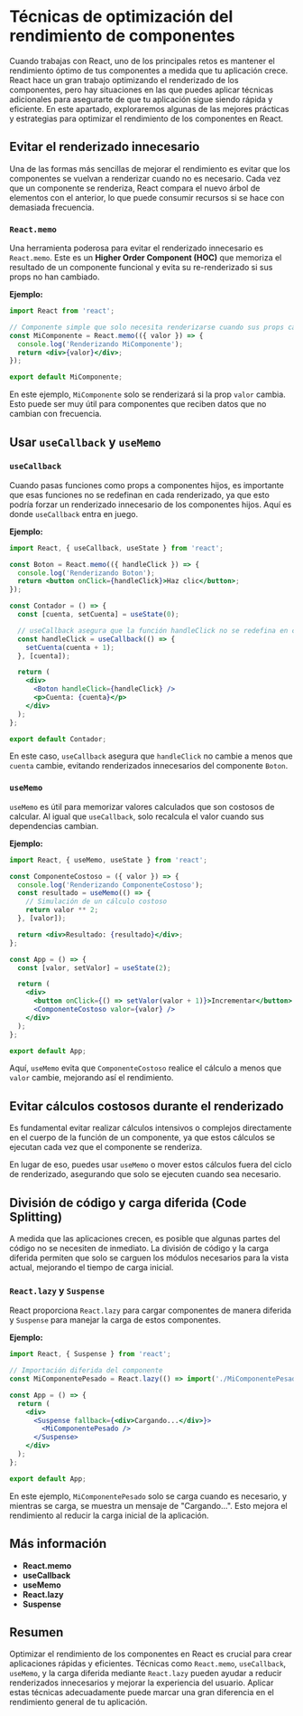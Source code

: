 # Técnicas de optimización del rendimiento de componentes

Cuando trabajas con React, uno de los principales retos es mantener el rendimiento óptimo de tus componentes a medida que tu aplicación crece. React hace un gran trabajo optimizando el renderizado de los componentes, pero hay situaciones en las que puedes aplicar técnicas adicionales para asegurarte de que tu aplicación sigue siendo rápida y eficiente. En este apartado, exploraremos algunas de las mejores prácticas y estrategias para optimizar el rendimiento de los componentes en React.

## Evitar el renderizado innecesario

Una de las formas más sencillas de mejorar el rendimiento es evitar que los componentes se vuelvan a renderizar cuando no es necesario. Cada vez que un componente se renderiza, React compara el nuevo árbol de elementos con el anterior, lo que puede consumir recursos si se hace con demasiada frecuencia.

### `React.memo`

Una herramienta poderosa para evitar el renderizado innecesario es `React.memo`. Este es un **Higher Order Component (HOC)** que memoriza el resultado de un componente funcional y evita su re-renderizado si sus props no han cambiado.

**Ejemplo:**

```jsx
import React from 'react';

// Componente simple que solo necesita renderizarse cuando sus props cambian
const MiComponente = React.memo(({ valor }) => {
  console.log('Renderizando MiComponente');
  return <div>{valor}</div>;
});

export default MiComponente;
```

En este ejemplo, `MiComponente` solo se renderizará si la prop `valor` cambia. Esto puede ser muy útil para componentes que reciben datos que no cambian con frecuencia.

## Usar `useCallback` y `useMemo`

### `useCallback`

Cuando pasas funciones como props a componentes hijos, es importante que esas funciones no se redefinan en cada renderizado, ya que esto podría forzar un renderizado innecesario de los componentes hijos. Aquí es donde `useCallback` entra en juego.

**Ejemplo:**

```jsx
import React, { useCallback, useState } from 'react';

const Boton = React.memo(({ handleClick }) => {
  console.log('Renderizando Boton');
  return <button onClick={handleClick}>Haz clic</button>;
});

const Contador = () => {
  const [cuenta, setCuenta] = useState(0);

  // useCallback asegura que la función handleClick no se redefina en cada renderizado
  const handleClick = useCallback(() => {
    setCuenta(cuenta + 1);
  }, [cuenta]);

  return (
    <div>
      <Boton handleClick={handleClick} />
      <p>Cuenta: {cuenta}</p>
    </div>
  );
};

export default Contador;
```

En este caso, `useCallback` asegura que `handleClick` no cambie a menos que `cuenta` cambie, evitando renderizados innecesarios del componente `Boton`.

### `useMemo`

`useMemo` es útil para memorizar valores calculados que son costosos de calcular. Al igual que `useCallback`, solo recalcula el valor cuando sus dependencias cambian.

**Ejemplo:**

```jsx
import React, { useMemo, useState } from 'react';

const ComponenteCostoso = ({ valor }) => {
  console.log('Renderizando ComponenteCostoso');
  const resultado = useMemo(() => {
    // Simulación de un cálculo costoso
    return valor ** 2;
  }, [valor]);

  return <div>Resultado: {resultado}</div>;
};

const App = () => {
  const [valor, setValor] = useState(2);

  return (
    <div>
      <button onClick={() => setValor(valor + 1)}>Incrementar</button>
      <ComponenteCostoso valor={valor} />
    </div>
  );
};

export default App;
```

Aquí, `useMemo` evita que `ComponenteCostoso` realice el cálculo a menos que `valor` cambie, mejorando así el rendimiento.

## Evitar cálculos costosos durante el renderizado

Es fundamental evitar realizar cálculos intensivos o complejos directamente en el cuerpo de la función de un componente, ya que estos cálculos se ejecutan cada vez que el componente se renderiza.

En lugar de eso, puedes usar `useMemo` o mover estos cálculos fuera del ciclo de renderizado, asegurando que solo se ejecuten cuando sea necesario.

## División de código y carga diferida (Code Splitting)

A medida que las aplicaciones crecen, es posible que algunas partes del código no se necesiten de inmediato. La división de código y la carga diferida permiten que solo se carguen los módulos necesarios para la vista actual, mejorando el tiempo de carga inicial.

### `React.lazy` y `Suspense`

React proporciona `React.lazy` para cargar componentes de manera diferida y `Suspense` para manejar la carga de estos componentes.

**Ejemplo:**

```jsx
import React, { Suspense } from 'react';

// Importación diferida del componente
const MiComponentePesado = React.lazy(() => import('./MiComponentePesado'));

const App = () => {
  return (
    <div>
      <Suspense fallback={<div>Cargando...</div>}>
        <MiComponentePesado />
      </Suspense>
    </div>
  );
};

export default App;
```

En este ejemplo, `MiComponentePesado` solo se carga cuando es necesario, y mientras se carga, se muestra un mensaje de "Cargando...". Esto mejora el rendimiento al reducir la carga inicial de la aplicación.

## Más información

- **React.memo**
- **useCallback**
- **useMemo**
- **React.lazy**
- **Suspense**

## Resumen

Optimizar el rendimiento de los componentes en React es crucial para crear aplicaciones rápidas y eficientes. Técnicas como `React.memo`, `useCallback`, `useMemo`, y la carga diferida mediante `React.lazy` pueden ayudar a reducir renderizados innecesarios y mejorar la experiencia del usuario. Aplicar estas técnicas adecuadamente puede marcar una gran diferencia en el rendimiento general de tu aplicación.